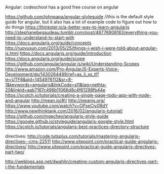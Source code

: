 Angular:
codeschool has a good free course on angular

https://github.com/johnpapa/angular-styleguide  //this is the default style guide for angular, but it also has a lot of example code to figure out how to do things
https://thinkster.io/a-better-way-to-learn-angularjs
http://stephanebegaudeau.tumblr.com/post/48776908163/everything-you-need-to-understand-to-start-with
https://docs.angularjs.org/guide/concepts
http://ruoyusun.com/2013/05/25/things-i-wish-i-were-told-about-angular-js.html
https://docs.angularjs.org/guide/introduction
https://docs.angularjs.org/guide/scope
https://github.com/angular/angular.js/wiki/Understanding-Scopes
http://www.amazon.com/Pro-AngularJS-Experts-Voice-Development/dp/1430264489/ref=as_li_ss_tl?ie=UTF8&qid=1454976112&sr=8-1&keywords=angularjs&linkCode=sl1&tag=nethta-20&linkId=aab7167c496b11066d8c4f61298fb44e
https://scotch.io/tutorials/creating-a-single-page-todo-app-with-node-and-angular
http://mean.io/#!/
http://meanjs.org/
https://www.youtube.com/watch?v=OPxeCiy0RdY  http://www.newthinktank.com/2016/02/angularjs-tutorial/  
https://github.com/mgechev/angularjs-style-guide
https://google.github.io/styleguide/angularjs-google-style.html
https://scotch.io/tutorials/angularjs-best-practices-directory-structure


directives:
http://code.tutsplus.com/tutorials/mastering-angularjs-directives--cms-22511
http://www.sitepoint.com/practical-guide-angularjs-directives/   http://www.sitepoint.com/practical-guide-angularjs-directives-part-two/ 

http://weblogs.asp.net/dwahlin/creating-custom-angularjs-directives-part-i-the-fundamentals
